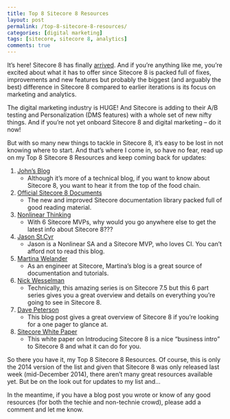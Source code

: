 ```yaml
---
title: Top 8 Sitecore 8 Resources
layout: post
permalink: /top-8-sitecore-8-resources/
categories: [digital marketing]
tags: [sitecore, sitecore 8, analytics]
comments: true
---
```

It&#8217;s here! Sitecore 8 has finally <a title="Sitecore 8" href="https://www.sitecore.net/Platform/Sitecore-8.aspx" target="_blank">arrived</a>. And if you&#8217;re anything like me, you&#8217;re excited about what it has to offer since Sitecore 8 is packed full of fixes, improvements and new features but probably the biggest (and arguably the best) difference in Sitecore 8 compared to earlier iterations is its focus on marketing and analytics.

The digital marketing industry is HUGE! And Sitecore is adding to their A/B testing and Personalization (DMS features) with a whole set of new nifty things. And if you&#8217;re not yet onboard Sitecore 8 and digital marketing &#8211; do it now!  
<!--more-->

But with so many new things to tackle in Sitecore 8, it&#8217;s easy to be lost in not knowing where to start. And that&#8217;s where I come in, so have no fear, read up on my Top 8 Sitecore 8 Resources and keep coming back for updates:

  1. <a title="John West Blog" href="http://www.sitecore.net/learn/blogs/technical-blogs/john-west-sitecore-blog.aspx" target="_blank">John&#8217;s Blog</a> 
      * Although it&#8217;s more of a technical blog, if you want to know about Sitecore 8, you want to hear it from the top of the food chain.
  2. <a title="Sitecore 8 documentation" href="https://doc.sitecore.net/Products/Sitecore_Experience_Platform" target="_blank">Official Sitecore 8 Documents</a> 
      * The new and improved Sitecore documentation library packed full of good reading material.
  3. <a title="Nonlinear Creations" href="http://www.nonlinearcreations.com/Digital/how-we-think.aspx" target="_blank">Nonlinear Thinking</a> 
      * With 6 Sitecore MVPs, why would you go anywhere else to get the latest info about Sitecore 8???
  4. <a title="Jason St.Cyr Sitecore MVP" href="http://theagilecoder.wordpress.com/" target="_blank">Jason St.Cyr</a> 
      * Jason is a Nonlinear SA and a Sitecore MVP, who loves CI. You can&#8217;t afford not to read this blog.
  5. <a title="Martina Welander" href="http://mhwelander.net/" target="_blank">Martina Welander</a> 
      * As an engineer at Sitecore, Martina&#8217;s blog is a great source of documentation and tutorials.
  6. <a title="Nick Wesselman" href="http://www.techphoria414.com/Blog/2014/June/One_Month_with_Sitecore_7-5_Part_1" target="_blank">Nick Wesselman</a> 
      * Technically, this amazing series is on Sitecore 7.5 but this 6 part series gives you a great overview and details on everything you&#8217;re going to see in Sitecore 8.
  7. <a title="Dave Peterson" href="http://petersondave.wordpress.com/2014/10/01/sitecore-8-at-a-glance/" target="_blank">Dave Peterson</a> 
      * This blog post gives a great overview of Sitecore 8 if you&#8217;re looking for a one pager to glance at.
  8. <a title="Sitecore White Paper" href="https://www.sitecore.net/Learn/Resources-Library/White-Papers/Introducing-Sitecore-8.aspx" target="_blank">Sitecore White Paper</a> 
      * This white paper on Introducing Sitecore 8 is a nice &#8220;business intro&#8221; to Sitecore 8 and what it can do for you.

So there you have it, my Top 8 Sitecore 8 Resources. Of course, this is only the 2014 version of the list and given that Sitecore 8 was only released last week (mid-December 2014), there aren&#8217;t many great resources available yet. But be on the look out for updates to my list and&#8230;

In the meantime, if you have a blog post you wrote or know of any good resources (for both the techie and non-technie crowd), please add a comment and let me know.